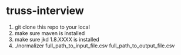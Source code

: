 # truss-interview

1. git clone this repo to your local
2. make sure maven is installed
3. make sure jkd 1.8.XXXX is installed
4. ./normalizer full_path_to_input_file.csv full_path_to_output_file.csv
